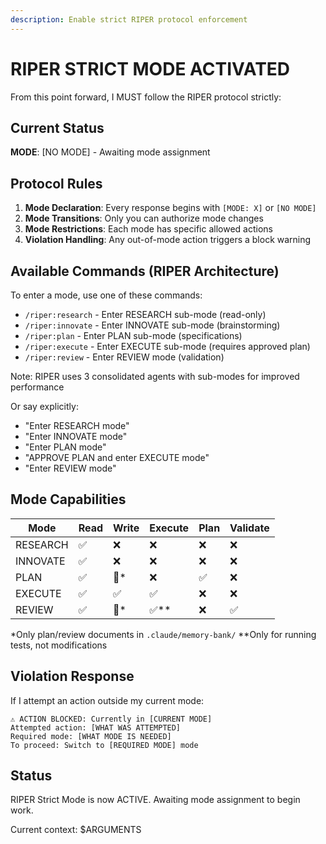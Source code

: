 ```yaml
---
description: Enable strict RIPER protocol enforcement
---
```


# RIPER STRICT MODE ACTIVATED

From this point forward, I MUST follow the RIPER protocol strictly:

## Current Status
**MODE**: [NO MODE] - Awaiting mode assignment

## Protocol Rules

1. **Mode Declaration**: Every response begins with `[MODE: X]` or `[NO MODE]`
2. **Mode Transitions**: Only you can authorize mode changes
3. **Mode Restrictions**: Each mode has specific allowed actions
4. **Violation Handling**: Any out-of-mode action triggers a block warning

## Available Commands (RIPER Architecture)

To enter a mode, use one of these commands:
- `/riper:research` - Enter RESEARCH sub-mode (read-only)
- `/riper:innovate` - Enter INNOVATE sub-mode (brainstorming)
- `/riper:plan` - Enter PLAN sub-mode (specifications)
- `/riper:execute` - Enter EXECUTE sub-mode (requires approved plan)
- `/riper:review` - Enter REVIEW mode (validation)

Note: RIPER uses 3 consolidated agents with sub-modes for improved performance

Or say explicitly:
- "Enter RESEARCH mode"
- "Enter INNOVATE mode"
- "Enter PLAN mode"
- "APPROVE PLAN and enter EXECUTE mode"
- "Enter REVIEW mode"

## Mode Capabilities

| Mode | Read | Write | Execute | Plan | Validate |
|------|------|-------|---------|------|----------|
| RESEARCH | ✅ | ❌ | ❌ | ❌ | ❌ |
| INNOVATE | ✅ | ❌ | ❌ | ❌ | ❌ |
| PLAN | ✅ | 📄* | ❌ | ✅ | ❌ |
| EXECUTE | ✅ | ✅ | ✅ | ❌ | ❌ |
| REVIEW | ✅ | 📄* | ✅** | ❌ | ✅ |

*Only plan/review documents in `.claude/memory-bank/`
**Only for running tests, not modifications

## Violation Response

If I attempt an action outside my current mode:
```
⚠️ ACTION BLOCKED: Currently in [CURRENT MODE]
Attempted action: [WHAT WAS ATTEMPTED]
Required mode: [WHAT MODE IS NEEDED]
To proceed: Switch to [REQUIRED MODE] mode
```

## Status

RIPER Strict Mode is now ACTIVE.
Awaiting mode assignment to begin work.

Current context: $ARGUMENTS